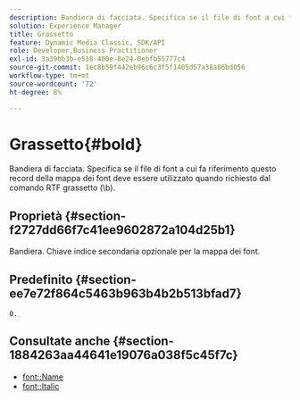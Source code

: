 ```yaml
---
description: Bandiera di facciata. Specifica se il file di font a cui fa riferimento questo record della mappa dei font deve essere utilizzato quando richiesto dal comando RTF grassetto (\b).
solution: Experience Manager
title: Grassetto
feature: Dynamic Media Classic, SDK/API
role: Developer,Business Practitioner
exl-id: 3a39bb3b-e518-400e-8e24-0ebfb55777c4
source-git-commit: 1ec8b59f442eb96c6c3f5f1405d57a38a86bd056
workflow-type: tm+mt
source-wordcount: '72'
ht-degree: 8%

---
```


# Grassetto{#bold}

Bandiera di facciata. Specifica se il file di font a cui fa riferimento questo record della mappa dei font deve essere utilizzato quando richiesto dal comando RTF grassetto (\b).

## Proprietà {#section-f2727dd66f7c41ee9602872a104d25b1}

Bandiera. Chiave indice secondaria opzionale per la mappa dei font.

## Predefinito {#section-ee7e72f864c5463b963b4b2b513bfad7}

`0.`

## Consultate anche {#section-1884263aa44641e19076a038f5c45f7c}

* [font::Name](r-name-font.md#reference_C55889877DC54AABB60734DCDE86EE76)
* [font::Italic](../../../../../is-api/image-catalog/image-serving-api-ref/c-image-catalog-reference/c-font-map-reference/r-italic-font.md#reference-dc04a532b34a41af81b0b9644acfaad6)

